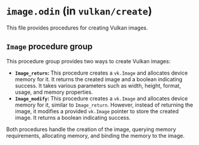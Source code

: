 # `image.odin` (in `vulkan/create`)

This file provides procedures for creating Vulkan images.

## `Image` procedure group

This procedure group provides two ways to create Vulkan images:

-   **`Image_return`:** This procedure creates a `vk.Image` and allocates device memory for it. It returns the created image and a boolean indicating success. It takes various parameters such as width, height, format, usage, and memory properties.
-   **`Image_modify`:** This procedure creates a `vk.Image` and allocates device memory for it, similar to `Image_return`. However, instead of returning the image, it modifies a provided `vk.Image` pointer to store the created image. It returns a boolean indicating success.

Both procedures handle the creation of the image, querying memory requirements, allocating memory, and binding the memory to the image.
